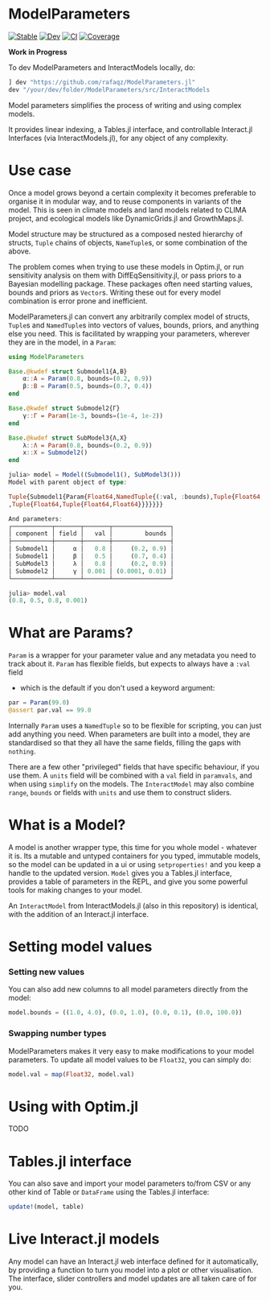 # ModelParameters

[![Stable](https://img.shields.io/badge/docs-stable-blue.svg)](https://rafaqz.github.io/ModelParameters.jl/stable)
[![Dev](https://img.shields.io/badge/docs-dev-blue.svg)](https://rafaqz.github.io/ModelParameters.jl/dev)
[![CI](https://github.com/rafaqz/ModelParameters.jl/workflows/CI/badge.svg)](https://github.com/rafaqz/ModelParameters.jl/actions?query=workflow%3ACI)
[![Coverage](https://codecov.io/gh/rafaqz/ModelParameters.jl/branch/master/graph/badge.svg)](https://codecov.io/gh/rafaqz/ModelParameters.jl)

**Work in Progress**

To dev ModelParameters and InteractModels locally, do:

```julia
] dev "https://github.com/rafaqz/ModelParameters.jl"
dev "/your/dev/folder/ModelParameters/src/InteractModels
```

Model parameters simplifies the process of writing and using complex models. 

It provides linear indexing, a Tables.jl interface, and controllable Interact.jl
Interfaces (via InteractModels.jl), for any object of any complexity.

# Use case

Once a model grows beyond a certain complexity it becomes preferable to organise
it in modular way, and to reuse components in variants of the model. This is
seen in climate models and land models related to CLIMA project, and ecological
models like DynamicGrids.jl and GrowthMaps.jl.

Model structure may be structured as a composed nested hierarchy of structs,
`Tuple` chains of objects, `NameTuple`s, or some combination of the above.

The problem comes when trying to use these models in Optim.jl, or run
sensitivity analysis on them with DiffEqSensitivity.jl, or pass priors to a
Bayesian modelling package. These packages often need starting values, bounds
and priors as `Vector`s. Writing these out for every model combination is error
prone and inefficient.

ModelParameters.jl can convert any arbitrarily complex model of structs,
`Tuple`s and `NamedTuple`s into vectors of values, bounds, priors, and anything
else you need. This is facilitated by wrapping your parameters, wherever they
are in the model, in a `Param`:

```julia
using ModelParameters

Base.@kwdef struct Submodel1{A,B}
    α::A = Param(0.8, bounds=(0.2, 0.9))
    β::B = Param(0.5, bounds=(0.7, 0.4))
end

Base.@kwdef struct Submodel2{Γ}
    γ::Γ = Param(1e-3, bounds=(1e-4, 1e-2))
end

Base.@kwdef struct SubModel3{Λ,X}
    λ::Λ = Param(0.8, bounds=(0.2, 0.9))
    x::X = Submodel2()
end

julia> model = Model((Submodel1(), SubModel3()))
Model with parent object of type: 

Tuple{Submodel1{Param{Float64,NamedTuple{(:val, :bounds),Tuple{Float64,Tuple{Float64,Float64}}}},Param{Float64,NamedTuple{(:val, :bounds),Tuple{Float64,Tuple{Float64,Float64}}}}},SubModel3{Param{Float64,NamedTuple{(:val, :bounds),Tuple{Float64,Tuple{Float64,Float64}}}},Submodel2{Param{Float64,NamedTuple{(:val, :bounds)
,Tuple{Float64,Tuple{Float64,Float64}}}}}}}

And parameters:
┌───────────┬───────┬───────┬────────────────┐
│ component │ field │   val │         bounds │
├───────────┼───────┼───────┼────────────────┤
│ Submodel1 │     α │   0.8 │     (0.2, 0.9) │
│ Submodel1 │     β │   0.5 │     (0.7, 0.4) │
│ SubModel3 │     λ │   0.8 │     (0.2, 0.9) │
│ Submodel2 │     γ │ 0.001 │ (0.0001, 0.01) │
└───────────┴───────┴───────┴────────────────┘

julia> model.val
(0.8, 0.5, 0.8, 0.001)
```

# What are Params?

`Param` is a wrapper for your parameter value and any metadata you need to track
about it. `Param` has flexible fields, but expects to always have a `:val` field
- which is the default if you don't used a keyword argument:

```julia
par = Param(99.0)
@assert par.val == 99.0
```

Internally `Param` uses a `NamedTuple` so to be flexible for scripting, you can
just add anything you need. When parameters are built into a model, they are
standardised so that they all have the same fields, filling the gaps with
`nothing`. 

There are a few other "privileged" fields that have specific behaviour, if you
use them. A `units` field will be combined with a `val` field in `paramvals`,
and when using `simplify` on the models. The `InteractModel` may also combine
`range`, `bounds` or fields with `units` and use them to construct sliders.


# What is a Model?

A model is another wrapper type, this time for you whole model - whatever it is.
Its a mutable and untyped containers for you typed, immutable models, so the
model can be updated in a ui or using `setproperties!` and you keep a handle to
the updated version. `Model` gives you a Tables.jl interface, provides a table
of parameters in the REPL, and give you some powerful tools for making changes
to your model.

An `InteractModel` from InteractModels.jl (also in this repository) is
identical, with the addition of an Interact.jl interface.

# Setting model values 

### Setting new values

You can also add new columns to all model parameters directly from the model:

```julia
model.bounds = ((1.0, 4.0), (0.0, 1.0), (0.0, 0.1), (0.0, 100.0))
```

### Swapping number types

ModelParameters makes it very easy to make modifications to your model
parameters. To update all model values to be `Float32`, you can simply do: 

```julia
model.val = map(Float32, model.val)
```

# Using with Optim.jl

TODO


# Tables.jl interface

You can also save and import your model parameters to/from CSV or any other kind
of Table or `DataFrame` using the Tables.jl interface:

```julia
update!(model, table)
```

# Live Interact.jl models

Any model can have an Interact.jl web interface defined for it automatically, by
providing a function to turn you model into a plot or other visualisation. The
interface, slider controllers and model updates are all taken care of for you.
